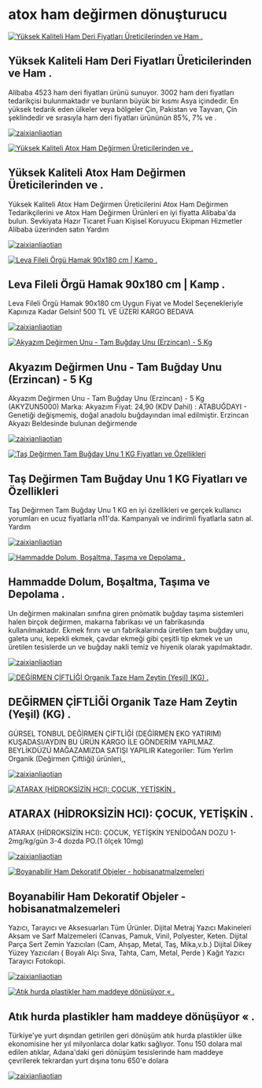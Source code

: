 # atox ham değirmen dönuşturucu
<a href="https://mnn.zoosnet.net/LR/Chatpre.aspx?id=MNN94995150&p=https://topgrinding.com/" target="_blank">![Yüksek Kaliteli Ham Deri Fiyatları Üreticilerinden ve Ham .](https://github.com/technlg/images/blob/main/34.jpg)</a>
## Yüksek Kaliteli Ham Deri Fiyatları Üreticilerinden ve Ham .
Alibaba 4523 ham deri fiyatları ürünü sunuyor. 3002 ham deri fiyatları tedarikçisi bulunmaktadır ve bunların büyük bir kısmı Asya içindedir. En yüksek tedarik eden ülkeler veya bölgeler Çin, Pakistan ve Tayvan, Çin şeklindedir ve sırasıyla ham deri fiyatları ürününün 85%, 7% ve .
<a href="https://mnn.zoosnet.net/LR/Chatpre.aspx?id=MNN94995150&p=https://topgrinding.com/" target="_blank"><img src="https://github.com/technlg/images/raw/main/chat11.jpg" alt="zaixianliaotian"/></a><a href="//whatsapp.shibangsoft.com/WhatsApp.php" ><img src="https://github.com/technlg/images/raw/main/chat11.png" alt=""></a>
<a href="https://mnn.zoosnet.net/LR/Chatpre.aspx?id=MNN94995150&p=https://topgrinding.com/" target="_blank">![Yüksek Kaliteli Atox Ham Değirmen Üreticilerinden ve .](https://github.com/technlg/images/blob/main/8.jpg)</a>
## Yüksek Kaliteli Atox Ham Değirmen Üreticilerinden ve .
Yüksek Kaliteli Atox Ham Değirmen Üreticilerini Atox Ham Değirmen Tedarikçilerini ve Atox Ham Değirmen Ürünleri en iyi fiyatta Alibaba'da bulun. Sevkiyata Hazır Ticaret Fuarı Kişisel Koruyucu Ekipman Hizmetler Alibaba üzerinden satın Yardım
<a href="https://mnn.zoosnet.net/LR/Chatpre.aspx?id=MNN94995150&p=https://topgrinding.com/" target="_blank"><img src="https://github.com/technlg/images/raw/main/chat11.jpg" alt="zaixianliaotian"/></a><a href="//whatsapp.shibangsoft.com/WhatsApp.php" ><img src="https://github.com/technlg/images/raw/main/chat11.png" alt=""></a>
<a href="https://mnn.zoosnet.net/LR/Chatpre.aspx?id=MNN94995150&p=https://topgrinding.com/" target="_blank">![ Leva Fileli Örgü Hamak 90x180 cm | Kamp .](https://github.com/technlg/images/blob/main/8.jpg)</a>
##  Leva Fileli Örgü Hamak 90x180 cm | Kamp .
Leva Fileli Örgü Hamak 90x180 cm Uygun Fiyat ve Model Seçenekleriyle Kapınıza Kadar Gelsin! 500 TL VE ÜZERİ KARGO BEDAVA
<a href="https://mnn.zoosnet.net/LR/Chatpre.aspx?id=MNN94995150&p=https://topgrinding.com/" target="_blank"><img src="https://github.com/technlg/images/raw/main/chat11.jpg" alt="zaixianliaotian"/></a><a href="//whatsapp.shibangsoft.com/WhatsApp.php" ><img src="https://github.com/technlg/images/raw/main/chat11.png" alt=""></a>
<a href="https://mnn.zoosnet.net/LR/Chatpre.aspx?id=MNN94995150&p=https://topgrinding.com/" target="_blank">![Akyazım Değirmen Unu - Tam Buğday Unu (Erzincan) - 5 Kg](https://github.com/technlg/images/blob/main/5.jpg)</a>
## Akyazım Değirmen Unu - Tam Buğday Unu (Erzincan) - 5 Kg
Akyazım Değirmen Unu - Tam Buğday Unu (Erzincan) - 5 Kg (AKYZUN5000) Marka: Akyazım Fiyat: 24,90 (KDV Dahil) : ATABUĞDAYI - Genetiği değişmemiş, doğal anadolu buğdayından imal edilmiştir. Erzincan Akyazı Beldesinde bulunan değirmende 
<a href="https://mnn.zoosnet.net/LR/Chatpre.aspx?id=MNN94995150&p=https://topgrinding.com/" target="_blank"><img src="https://github.com/technlg/images/raw/main/chat11.jpg" alt="zaixianliaotian"/></a><a href="//whatsapp.shibangsoft.com/WhatsApp.php" ><img src="https://github.com/technlg/images/raw/main/chat11.png" alt=""></a>
<a href="https://mnn.zoosnet.net/LR/Chatpre.aspx?id=MNN94995150&p=https://topgrinding.com/" target="_blank">![Taş Değirmen Tam Buğday Unu 1 KG Fiyatları ve Özellikleri](https://github.com/technlg/images/blob/main/37.jpg)</a>
## Taş Değirmen Tam Buğday Unu 1 KG Fiyatları ve Özellikleri
Taş Değirmen Tam Buğday Unu 1 KG en iyi özellikleri ve gerçek kullanıcı yorumları en ucuz fiyatlarla n11'da. Kampanyalı ve indirimli fiyatlarla satın al. Yardım
<a href="https://mnn.zoosnet.net/LR/Chatpre.aspx?id=MNN94995150&p=https://topgrinding.com/" target="_blank"><img src="https://github.com/technlg/images/raw/main/chat11.jpg" alt="zaixianliaotian"/></a><a href="//whatsapp.shibangsoft.com/WhatsApp.php" ><img src="https://github.com/technlg/images/raw/main/chat11.png" alt=""></a>
<a href="https://mnn.zoosnet.net/LR/Chatpre.aspx?id=MNN94995150&p=https://topgrinding.com/" target="_blank">![Hammadde Dolum, Boşaltma, Taşıma ve Depolama .](https://github.com/technlg/images/blob/main/58.jpg)</a>
## Hammadde Dolum, Boşaltma, Taşıma ve Depolama .
Un değirmen makinaları sınıfına giren pnömatik buğday taşıma sistemleri halen birçok değirmen, makarna fabrikası ve un fabrikasında kullanılmaktadır. Ekmek fırını ve un fabrikalarında üretilen tam buğday unu, galeta unu, kepekli ekmek, çavdar ekmeği gibi çeşitli tip ekmek ve un üretilen tesislerde un ve buğday nakli temiz ve hiyenik olarak yapılmaktadır.
<a href="https://mnn.zoosnet.net/LR/Chatpre.aspx?id=MNN94995150&p=https://topgrinding.com/" target="_blank"><img src="https://github.com/technlg/images/raw/main/chat11.jpg" alt="zaixianliaotian"/></a><a href="//whatsapp.shibangsoft.com/WhatsApp.php" ><img src="https://github.com/technlg/images/raw/main/chat11.png" alt=""></a>
<a href="https://mnn.zoosnet.net/LR/Chatpre.aspx?id=MNN94995150&p=https://topgrinding.com/" target="_blank">![DEĞİRMEN ÇİFTLİĞİ Organik Taze Ham Zeytin (Yeşil) (KG) .](https://github.com/technlg/images/blob/main/38.jpg)</a>
## DEĞİRMEN ÇİFTLİĞİ Organik Taze Ham Zeytin (Yeşil) (KG) .
GÜRSEL TONBUL DEĞİRMEN ÇİFTLİĞİ (DEĞİRMEN EKO YATIRIM) KUŞADASI/AYDIN BU ÜRÜN KARGO İLE GÖNDERİM YAPILMAZ. BEYLİKDÜZÜ MAĞAZAMIZDA SATIŞI YAPILIR Kategoriler: Tüm Yerlim Organik (Değirmen Çiftliği) ürünleri,,
<a href="https://mnn.zoosnet.net/LR/Chatpre.aspx?id=MNN94995150&p=https://topgrinding.com/" target="_blank"><img src="https://github.com/technlg/images/raw/main/chat11.jpg" alt="zaixianliaotian"/></a><a href="//whatsapp.shibangsoft.com/WhatsApp.php" ><img src="https://github.com/technlg/images/raw/main/chat11.png" alt=""></a>
<a href="https://mnn.zoosnet.net/LR/Chatpre.aspx?id=MNN94995150&p=https://topgrinding.com/" target="_blank">![ATARAX (HİDROKSİZİN HCI): ÇOCUK, YETİŞKİN .](https://github.com/technlg/images/blob/main/9.jpg)</a>
## ATARAX (HİDROKSİZİN HCI): ÇOCUK, YETİŞKİN .
ATARAX (HİDROKSİZİN HCI): ÇOCUK, YETİŞKİN YENİDOĞAN DOZU 1-2mg/kg/gün 3-4 dozda PO.(1 ölçek 10mg)
<a href="https://mnn.zoosnet.net/LR/Chatpre.aspx?id=MNN94995150&p=https://topgrinding.com/" target="_blank"><img src="https://github.com/technlg/images/raw/main/chat11.jpg" alt="zaixianliaotian"/></a><a href="//whatsapp.shibangsoft.com/WhatsApp.php" ><img src="https://github.com/technlg/images/raw/main/chat11.png" alt=""></a>
<a href="https://mnn.zoosnet.net/LR/Chatpre.aspx?id=MNN94995150&p=https://topgrinding.com/" target="_blank">![Boyanabilir Ham Dekoratif Objeler - hobisanatmalzemeleri](https://github.com/technlg/images/blob/main/6.jpg)</a>
## Boyanabilir Ham Dekoratif Objeler - hobisanatmalzemeleri
Yazıcı, Tarayıcı ve Aksesuarları Tüm Ürünler. Dijital Metraj Yazıcı Makineleri Aksam ve Sarf Malzemeleri (Canvas, Pamuk, Vinil, Polyester, Keten. Dijital Parça Sert Zemin Yazıcıları (Cam, Ahşap, Metal, Taş, Mika,v.b.) Dijital Dikey Yüzey Yazıcıları ( Boyalı Alçı Sıva, Tahta, Cam, Metal, Perde ) Kağıt Yazıcı Tarayıcı Fotokopi.
<a href="https://mnn.zoosnet.net/LR/Chatpre.aspx?id=MNN94995150&p=https://topgrinding.com/" target="_blank"><img src="https://github.com/technlg/images/raw/main/chat11.jpg" alt="zaixianliaotian"/></a><a href="//whatsapp.shibangsoft.com/WhatsApp.php" ><img src="https://github.com/technlg/images/raw/main/chat11.png" alt=""></a>
<a href="https://mnn.zoosnet.net/LR/Chatpre.aspx?id=MNN94995150&p=https://topgrinding.com/" target="_blank">![Atık hurda plastikler ham maddeye dönüşüyor « .](https://github.com/technlg/images/blob/main/47.jpg)</a>
## Atık hurda plastikler ham maddeye dönüşüyor « .
Türkiye'ye yurt dışından getirilen geri dönüşüm atık hurda plastikler ülke ekonomisine her yıl milyonlarca dolar katkı sağlıyor. Tonu 150 dolara mal edilen atıklar, Adana'daki geri dönüşüm tesislerinde ham maddeye çevrilerek tekrardan yurt dışına tonu 650'e dolara
<a href="https://mnn.zoosnet.net/LR/Chatpre.aspx?id=MNN94995150&p=https://topgrinding.com/" target="_blank"><img src="https://github.com/technlg/images/raw/main/chat11.jpg" alt="zaixianliaotian"/></a><a href="//whatsapp.shibangsoft.com/WhatsApp.php" ><img src="https://github.com/technlg/images/raw/main/chat11.png" alt=""></a>
